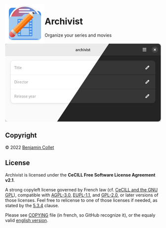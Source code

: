 <img style="vertical-align: middle;" src="data/icons/hicolor/scalable/apps/fr.mrben.Archivist.svg" width="128" height="128" align="left">

# Archivist

Organize your series and movies

![](data/screenshot.png)

## Copyright

© 2022 [Benjamin Collet](https://github.com/mrBen)

## License

Archivist is licensed under the **CeCILL Free Software License Agreement v2.1**.

A strong copyleft license governed by French law (cf. [CeCILL and the GNU GPL](https://cecill.info/faq.en.html#gpl)), compatible with [AGPL-3.0](https://www.gnu.org/licenses/agpl.html), [EUPL-1.1](https://joinup.ec.europa.eu/collection/eupl/eupl-text-eupl-12), and [GPL-2.0](https://www.gnu.org/licenses/gpl.html), or later versions of those licenses.
Feel free to relicense to one of those licenses if needed, as stated by the [5.3.4](https://cecill.info/licences/Licence_CeCILL_V2.1-en.html#compatibility) clause.

 Please see [COPYING](COPYING) file (in french, so GitHub recognize it), or the equaly valid [english version](https://cecill.info/licences/Licence_CeCILL_V2.1-en.html).
